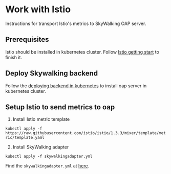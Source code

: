 # Work with Istio

Instructions for transport Istio's metrics to SkyWalking OAP server.

## Prerequisites

Istio should be installed in kubernetes cluster. Follow [Istio getting start](https://istio.io/docs/setup/getting-started/)
to finish it.

## Deploy Skywalking backend

Follow the [deploying backend in kubernetes](../backend/backend-k8s.md) to install oap server in kubernetes cluster.

## Setup Istio to send metrics to oap

1. Install Istio metric template

`kubectl apply -f https://raw.githubusercontent.com/istio/istio/1.3.3/mixer/template/metric/template.yaml`

2. Install SkyWalking adapter

`kubectl apply -f skywalkingadapter.yml`

Find the `skywalkingadapter.yml` at [here](yaml/skywalkingadapter.yml).
